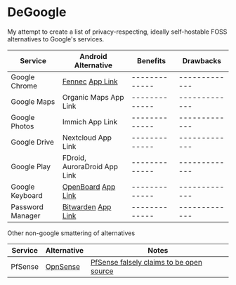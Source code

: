 # DeGoogle

My attempt to create a list of privacy-respecting, ideally self-hostable FOSS alternatives to Google's services.

| Service  | Android Alternative | Benefits |  Drawbacks |
| ------------- | ------------- | ------------- | ------------- |
| Google Chrome  | [Fennec](https://wiki.mozilla.org/Mobile/Fennec) [App Link](https://f-droid.org/en/packages/org.mozilla.fennec_fdroid/) | ------------- | ------------- |
| Google Maps  | Organic Maps App Link | ------------- | ------------- |
| Google Photos  | Immich App Link | ------------- | ------------- |
| Google Drive  | Nextcloud App Link | ------------- | ------------- |
| Google Play  | FDroid, AuroraDroid App Link | ------------- | ------------- |
| Google Keyboard  | [OpenBoard](https://github.com/openboard-team/openboard) [App Link](https://f-droid.org/en/packages/org.dslul.openboard.inputmethod.latin/) | ------------- | ------------- |
| Password Manager  | [Bitwarden](https://bitwarden.com/) [App Link](https://mobileapp.bitwarden.com/fdroid/) | ------------- | ------------- |



Other non-google smattering of alternatives

| Service  | Alternative | Notes | 
| ------------- | ------------- | ------------- |
| PfSense  | [OpnSense](https://opnsense.org/)  | [PfSense falsely claims to be open source](https://github.com/rapi3/pfsense-is-closed-source) | ------------- | ------------- |
